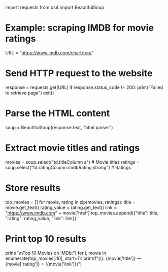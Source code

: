 import requests
from bs4 import BeautifulSoup

# Example: scraping IMDB for movie ratings
URL = "https://www.imdb.com/chart/top/"

# Send HTTP request to the website
response = requests.get(URL)
if response.status_code != 200:
    print("Failed to retrieve page")
    exit()

# Parse the HTML content
soup = BeautifulSoup(response.text, "html.parser")

# Extract movie titles and ratings
movies = soup.select("td.titleColumn a")  # Movie titles
ratings = soup.select("td.ratingColumn.imdbRating strong")  # Ratings

# Store results
top_movies = []
for movie, rating in zip(movies, ratings):
    title = movie.get_text()
    rating_value = rating.get_text()
    link = "https://www.imdb.com" + movie['href']
    top_movies.append({"title": title, "rating": rating_value, "link": link})

# Print top 10 results
print("\nTop 10 Movies on IMDb:")
for i, movie in enumerate(top_movies[:10], start=1):
    print(f"{i}. {movie['title']} — {movie['rating']} ⭐ ({movie['link']})")

